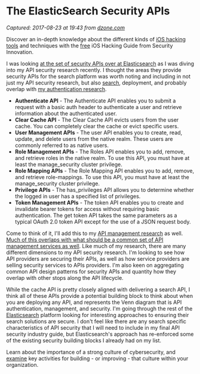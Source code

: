 # The ElasticSearch Security APIs

_Captured: 2017-08-23 at 19:43 from [dzone.com](https://dzone.com/articles/the-elasticsearch-security-apis?edition=319391&utm_source=Daily%20Digest&utm_medium=email&utm_campaign=Daily%20Digest%202017-08-22)_

Discover an in-depth knowledge about the different kinds of [iOS hacking tools](https://dzone.com/go?i=222228&u=https%3A%2F%2Fweb.securityinnovation.com%2Fhacking-ios-applications-dzone%3Futm_campaign%3DDZONE-Sponsorship-June-2017%26utm_source%3DAdvertising%26utm_medium%3Dhacking-ios-applications) and techniques with the [free](https://dzone.com/go?i=222228&u=https%3A%2F%2Fweb.securityinnovation.com%2Fhacking-ios-applications-dzone%3Futm_campaign%3DDZONE-Sponsorship-June-2017%26utm_source%3DAdvertising%26utm_medium%3Dhacking-ios-applications) iOS Hacking Guide from Security Innovation.

I was looking [at the set of security APIs over at Elasticsearch](https://www.elastic.co/guide/en/elasticsearch/reference/current/security-api.html) as I was diving into my API security research recently. I thought the areas they provide security APIs for the search platform was worth noting and including in not just my API security research, but also [search](http://search.apievangelist.com), deployment, and probably overlap with [my authentication research](http://authentication.apievangelist.com).

  * **Authenticate API** \- The Authenticate API enables you to submit a request with a basic auth header to authenticate a user and retrieve information about the authenticated user.
  * **Clear Cache API** \- The Clear Cache API evicts users from the user cache. You can completely clear the cache or evict specific users.
  * **User Management APIs** \- The user API enables you to create, read, update, and delete users from the native realm. These users are commonly referred to as native users.
  * **Role Management APIs** \- The Roles API enables you to add, remove, and retrieve roles in the native realm. To use this API, you must have at least the manage_security cluster privilege.
  * **Role Mapping APIs** \- The Role Mapping API enables you to add, remove, and retrieve role-mappings. To use this API, you must have at least the manage_security cluster privilege.
  * **Privilege APIs** \- The has_privileges API allows you to determine whether the logged in user has a specified list of privileges.
  * **Token Management APIs** \- The token API enables you to create and invalidate bearer tokens for access without requiring basic authentication. The get token API takes the same parameters as a typical OAuth 2.0 token API except for the use of a JSON request body.

Come to think of it, I'll add this to my [API management research](http://management.apievangelist.com) as well. [Much of this overlaps with what should be a common set of API management services as well](http://apievangelist.com/2015/03/04/adding-four-new-building-building-blocks-providing-an-api-management-api-blueprint/). Like much of my research, there are many different dimensions to my API security research. I'm looking to see how API providers are securing their APIs, as well as how service providers are selling security services to APIs providers. I'm also keen on aggregating common API design patterns for security APIs and quantity how they overlap with other stops along the API lifecycle.

While the cache API is pretty closely aligned with delivering a search API, I think all of these APIs provide a potential building block to think about when you are deploying any API, and represents the Venn diagram that is API authentication, management, and security. I'm going through the rest of the [Elasticsearch](https://www.elastic.co/) platform looking for interesting approaches to ensuring their search solutions are secure. I don't feel like there are any search specific characteristics of API security that I will need to include in my final API security industry guide, but Elasticsearch's approach has re-enforced some of the existing security building blocks I already had on my list.

Learn about the importance of a strong culture of cybersecurity, and [examine](https://dzone.com/go?i=232227&u=https%3A%2F%2Fweb.securityinnovation.com%2Fbuilding-a-culture-of-cybersecurity-adv%3Futm_campaign%3DDZONE-Sponsorship-June-2017%26utm_source%3DAdvertising%26utm_medium%3Dbuilding-a-culture-of-cybersecurity) key activities for building - or improving - that culture within your organization.
